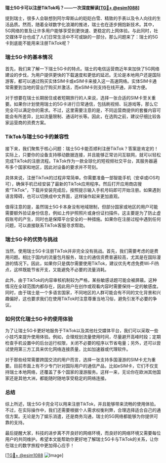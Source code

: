 **瑞士5G卡可以注册TikTok吗？——一次深度解读[[TG💪+ @esim1088](https://t.me/s/esim1088)]**

提到瑞士，很多人会联想到阿尔卑斯山的皑皑白雪、精致的手表以及令人向往的生活品质。然而，随着全球数字化浪潮的推进，瑞士也在逐步拥抱新技术。其中，5G网络的普及让许多用户能够享受到更快速、更稳定的上网体验。与此同时，社交媒体平台也成了人们日常生活中不可或缺的一部分。那么问题来了：瑞士的5G卡到底能不能用来注册TikTok呢？

### **瑞士5G卡的基本情况**
首先，我们来了解一下瑞士5G卡的特点。瑞士的电信运营商近年来加快了5G网络建设的步伐，为用户提供更快的下载速度和更低的延迟。无论是本地用户还是国际游客，都可以通过购买实体SIM卡或eSIM卡来接入这一高速网络。实体SIM卡通常需要到当地的营业厅购买并激活，而eSIM卡则支持在线开通，非常方便。

对于想要在瑞士长期居住或者短期旅行的人来说，选择一张合适的SIM卡至关重要。如果你计划使用瑞士的5G卡进行日常通信，包括刷视频、玩游戏等，那么它完全可以满足你的需求。不过，这里需要注意的是，不同运营商提供的套餐内容可能会有所差异，比如流量限制、通话时长等。因此，在选购之前，建议仔细比较各家运营商的资费方案。

### **TikTok与瑞士5G卡的兼容性**
接下来，我们聚焦于核心问题：瑞士5G卡能否顺利注册TikTok？答案是肯定的！实际上，只要你的设备支持移动数据连接，并且能够正常访问互联网，就可以轻松完成TikTok的注册流程。TikTok作为一款全球化的短视频社交平台，其服务器遍布多个国家和地区，因此对设备的要求并不苛刻。

具体来说，注册TikTok的过程非常简单。你需要准备一部智能手机（安卓或iOS均可），确保手机已经安装了最新的TikTok应用程序。然后打开应用商店搜索“TikTok”，下载并安装完成后，按照提示输入手机号码即可开始注册。如果遇到语言障碍，也可以切换成中文界面，这样操作起来更加直观。

值得注意的是，虽然瑞士5G卡本身没有地域限制，但部分国家或地区的用户可能需要额外验证身份信息，例如上传护照照片或身份证扫描件。这主要是为了防止虚假账号的产生，同时也是保障平台安全的一种措施。如果你在注册过程中遇到任何问题，可以直接联系TikTok客服寻求帮助。

### **瑞士5G卡的优势与挑战**
当然，使用瑞士5G卡注册TikTok并非完全没有挑战。首先，我们需要考虑的是费用问题。相比于国内的流量包月服务，瑞士的通信资费普遍较高，尤其是在国际漫游的情况下。因此，如果你只是偶尔需要使用TikTok，建议优先考虑免费Wi-Fi热点，这样既能节省开支，又能避免不必要的流量消耗。

此外，由于TikTok的内容审核机制较为严格，某些敏感话题可能会被屏蔽。这种情况在全球范围内都存在，因此用户在创作或观看内容时需要保持一定的敏感度。同时，由于瑞士是一个多语言国家，不同地区的人群可能会有不同的文化背景和兴趣偏好，这也要求我们在使用TikTok时注意尊重当地习俗，避免引发不必要的争议。

### **如何优化瑞士5G卡的使用体验**
为了让瑞士5G卡更好地服务于TikTok以及其他社交媒体平台，我们可以采取一些小技巧来提升使用体验。例如，合理规划流量使用时间，尽量避开高峰时段；定期检查手机设置中的后台运行权限，关闭不必要的程序以节省电量；另外，还可以尝试使用第三方工具来优化网络连接质量，比如加速器或代理软件。

对于那些经常需要跨国交流的用户而言，选择一张支持多国漫游的SIM卡尤为重要。目前市面上有不少专门针对国际用户的通信产品，比如eSIM卡，它们不仅支持瑞士本地网络，还覆盖了多个国家的漫游服务。这样一来，无论你在欧洲其他国家还是其他大洲，都能随时随地享受稳定的网络连接。

### **总结**
综上所述，瑞士5G卡完全可以用来注册TikTok，并且能够带来流畅的使用体验。不过，在实际操作中，我们还需要根据个人需求权衡利弊，合理选择适合自己的通信方案。无论是为了娱乐消遣，还是商务沟通，瑞士的5G网络都能够为你提供可靠的支持。

最后提醒大家，科技的进步离不开良好的网络环境，而良好的网络环境又需要每位用户的共同维护。希望本文能帮助你更好地了解瑞士5G卡与TikTok的关系，让你在瑞士的数字旅程中更加得心应手！

[[TG💪+ @esim1088](https://t.me/s/esim1088) ![Image](https://i.postimg.cc/4NQfJmqS/Snipaste-2025-05-13-00-14-12.png)]